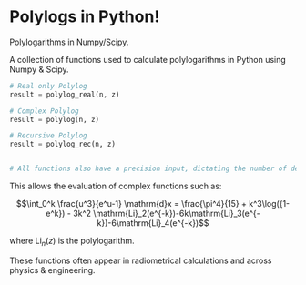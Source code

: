 # Polylogs in Python!
Polylogarithms in Numpy/Scipy.

A collection of functions used to calculate polylogarithms in Python using Numpy & Scipy.

```python
# Real only Polylog
result = polylog_real(n, z)

# Complex Polylog
result = polylog(n, z)

# Recursive Polylog
result = polylog_rec(n, z)


# All functions also have a precision input, dictating the number of decimal points evaluation should be correct to.
```

This allows the evaluation of complex functions such as:

$$\int_0^k \frac{u^3}{e^u-1} \mathrm{d}x = \frac{\pi^4}{15} + k^3\log({1-e^k}) - 3k^2 \mathrm{Li}_2(e^{-k})-6k\mathrm{Li}_3(e^{-k})-6\mathrm{Li}_4(e^{-k})$$

where $\mathrm{Li}_n(z)$ is the polylogarithm.

These functions often appear in radiometrical calculations and across physics & engineering.
